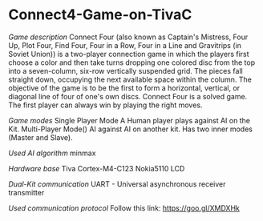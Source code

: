 # Connect4-Game-on-TivaC
*Game description*
  Connect Four (also known as Captain's Mistress, Four Up, Plot Four, Find Four, Four in a Row, Four in a Line and Gravitrips (in Soviet Union)) 
is a two-player connection game in which the players first choose a color and then take turns dropping one colored disc from the top into a seven-column, six-row vertically suspended grid. The pieces fall straight down, occupying the next available space within the column. 
The objective of the game is to be the first to form a horizontal, vertical, or diagonal line of four of one's own discs. 
Connect Four is a solved game. The first player can always win by playing the right moves.

*Game modes*
  Single Player Mode
	  A  Human player plays against AI on the Kit.
  Multi-Player Mode()
	  AI against AI on another kit.
	  Has two inner modes (Master and Slave).

*Used AI algorithm*
  minmax 

*Hardware base* 
  Tiva Cortex-M4-C123 
  Nokia5110 LCD
 
*Dual-Kit communication*
  UART - Universal asynchronous receiver transmitter
  
*Used communication protocol*
  Follow this link: https://goo.gl/XMDXHk

